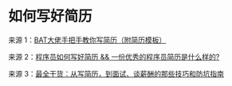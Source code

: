 # 如何写好简历

来源 1：[BAT大佬手把手教你写简历（附简历模板）](https://zhuanlan.zhihu.com/p/113068602)

来源 2：[程序员如何写好简历 && 一份优秀的程序员简历是什么样的?](https://zhuanlan.zhihu.com/p/25220298)

来源 3：[最全干货：从写简历，到面试、谈薪酬的那些技巧和防坑指南](https://mp.weixin.qq.com/s/6pgIo1rrqH6WQOZLv_yhIw)